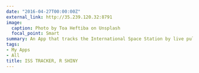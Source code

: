 ```yaml
---
date: "2016-04-27T00:00:00Z"
external_link: http://35.239.120.32:8791
image:
  caption: Photo by Toa Heftiba on Unsplash
  focal_point: Smart
summary: An App that tracks the International Space Station by live pulling its coordinates from NASA API.
tags:
- My Apps
- All
title: ISS TRACKER, R SHINY
---
```

